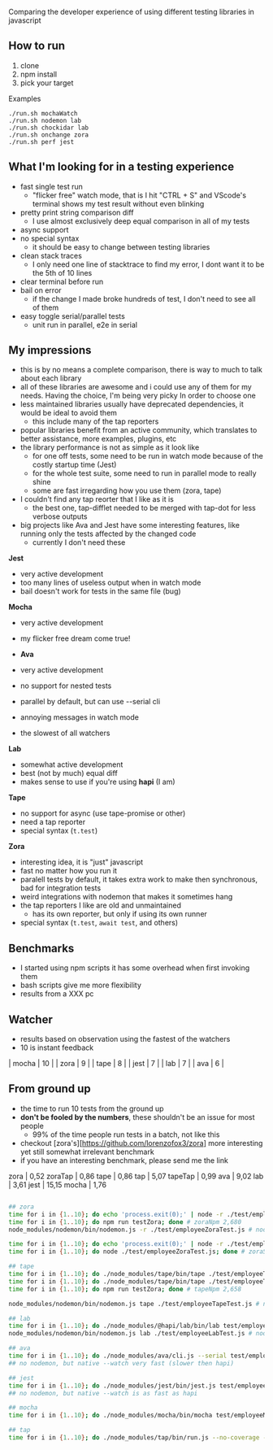 Comparing the developer experience of using different testing libraries in javascript

## How to run
1) clone
2) npm install
3) pick your target

Examples
```
./run.sh mochaWatch
./run.sh nodemon lab
./run.sh chockidar lab
./run.sh onchange zora
./run.sh perf jest
```

## What I'm looking for in a testing experience

- fast single test run
  - "flicker free" watch mode, that is I hit "CTRL + S" and VScode's terminal shows my test result without even blinking
- pretty print string comparison diff
  - I use almost exclusively deep equal comparison in all of my tests
- async support
- no special syntax
  - it should be easy to change between testing libraries
- clean stack traces
  - I only need one line of stacktrace to find my error, I dont want it to be the 5th of 10 lines
- clear terminal before run
- bail on error
  - if the change I made broke hundreds of test, I don't need to see all of them
- easy toggle serial/parallel tests
  - unit run in parallel, e2e in serial


## My impressions

- this is by no means a complete comparison, there is way to much to talk about each library
- all of these libraries are awesome and i could use any of them for my needs. Having the choice, I'm being very picky In order to choose one
- less maintained libraries usually have deprecated dependencies, it would be ideal to avoid them
  - this include many of the tap reporters
- popular libraries benefit from an active community, which translates to better assistance, more examples, plugins, etc
- the library performance is not as simple as it look like
  - for one off tests, some need to be run in watch mode because of the costly startup time (Jest)
  - for the whole test suite, some need to run in parallel mode to really shine
  - some are fast irregarding how you use them (zora, tape)
- I couldn't find any tap reorter that I like as it is
  - the best one, tap-difflet needed to be merged with tap-dot for less verbose outputs
- big projects like Ava and Jest have some interesting features, like running only the tests affected by the changed code
  - currently I don't need these

**Jest**
- very active development
- too many lines of useless output when in watch mode
- bail doesn't work for tests in the same file (bug)

**Mocha**
- very active development
- my flicker free dream come true!

- **Ava**
- very active development
- no support for nested tests
- parallel by default, but can use --serial cli
- annoying messages in watch mode
- the slowest of all watchers

**Lab**
- somewhat active development
- best (not by much) equal diff
- makes sense to use if you're using **hapi** (I am)

**Tape**
- no support for async (use tape-promise or other)
- need a tap reporter
- special syntax (`t.test`)

**Zora**
- interesting idea, it is "just" javascript
- fast no matter how you run it
- paralell tests by default, it takes extra work to make then synchronous, bad for integration tests
- weird integrations with nodemon that makes it sometimes hang
- the tap reporters I like are old and unmaintained
  - has its own reporter, but only if using its own runner
- special syntax (`t.test`, `await test`, and others)

## Benchmarks

- I started using npm scripts it has some overhead when first invoking them
- bash scripts give me more flexibility
- results from a XXX pc

## Watcher

- results based on observation using the fastest of the watchers
- 10 is instant feedback

| mocha    | 10 |
| zora     |  9 |
| tape     |  8 |
| jest     |  7 |
| lab      |  7 |
| ava      |  6 |

## From ground up

- the time to run 10 tests from the ground up
- **don't be fooled by the numbers**, these shouldn't be an issue for most people
  - 99% of the time people run tests in a batch, not like this
- checkout [zora's][https://github.com/lorenzofox3/zora] more interesting yet still somewhat irrelevant benchmark
- if you have an interesting benchmark, please send me the link

zora     |  0,52
zoraTap  |  0,86
tape     |  0,86
tap      |  5,07
tapeTap  |  0,99
ava      |  9,02
lab      |  3,61
jest     | 15,15
mocha    |  1,76



```sh

## zora
time for i in {1..10}; do echo 'process.exit(0);' | node -r ./test/employeeZoraTest.js; done # zora 0,524
time for i in {1..10}; do npm run testZora; done # zoraNpm 2,680
node_modules/nodemon/bin/nodemon.js -r ./test/employeeZoraTest.js # nodemon nearly instant

time for i in {1..10}; do echo 'process.exit(0);' | node -r ./test/employeeZoraTest.js | tap-summary; done # zoraTap 0,861
time for i in {1..10}; do node ./test/employeeZoraTest.js; done # zoraSingle 0,554

## tape
time for i in {1..10}; do ./node_modules/tape/bin/tape ./test/employeeTapeTest.js; done # tape 0,869
time for i in {1..10}; do ./node_modules/tape/bin/tape ./test/employeeTapeTest.js | tap-summary; done # tapeTap 0,997
time for i in {1..10}; do npm run testZora; done # tapeNpm 2,658

node_modules/nodemon/bin/nodemon.js tape ./test/employeeTapeTest.js # nodemon slighty slower then zora

## lab
time for i in {1..10}; do ./node_modules/@hapi/lab/bin/lab test/employeeLabTest.js; done # lab 3,616
node_modules/nodemon/bin/nodemon.js lab ./test/employeeLabTest.js # nodemon slighty slower then tape

## ava
time for i in {1..10}; do ./node_modules/ava/cli.js --serial test/employeeAvaTest.js; done # ava 9,062
## no nodemon, but native --watch very fast (slower then hapi)

## jest
time for i in {1..10}; do ./node_modules/jest/bin/jest.js test/employeeJest.test.js; done # jest 15,153
## no nodemon, but native --watch is as fast as hapi

## mocha
time for i in {1..10}; do ./node_modules/mocha/bin/mocha test/employeeMochaTest.js; done # mocha 1,762

## tap
time for i in {1..10}; do ./node_modules/tap/bin/run.js --no-coverage --reporter silent ./test/employeeTapTest.js; done # tape 5,076

 ```

